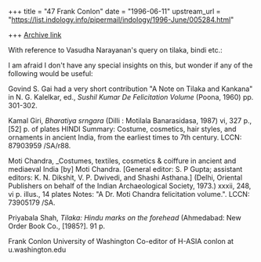 +++
title = "47 Frank Conlon"
date = "1996-06-11"
upstream_url = "https://list.indology.info/pipermail/indology/1996-June/005284.html"

+++
[Archive link](https://list.indology.info/pipermail/indology/1996-June/005284.html)

With reference to Vasudha Narayanan's query on tilaka, bindi etc.:

I am afraid I don't have any special insights on this, but wonder
if any of the following would be useful:

Govind S. Gai had a very short contribution "A Note on Tilaka and Kankana"
in N. G. Kalelkar, ed., _Sushil Kumar De Felicitation Volume_  (Poona,
1960) pp. 301-302.

Kamal Giri, _Bharatiya srngara_ (Dilli : Motilala Banarasidasa, 1987)
	vi, 327 p., [52] p. of plates   HINDI
	Summary: Costume, cosmetics, hair styles, and ornaments in
	ancient India, from the earliest times to 7th century.
	LCCN: 87903959 /SA/r88.

Moti Chandra, _Costumes, textiles, cosmetics & coiffure in ancient and
	mediaeval India [by] Moti Chandra. [General editor: S. P Gupta;
        assistant editors: K. N. Dikshit, V. P. Dwivedi, and Shashi
        Asthana.]
	(Delhi, Oriental Publishers on behalf of the Indian Archaeological
	Society, 1973.) xxxii, 248, vi p. illus., 14 plates
	Notes:  "A Dr. Moti Chandra felicitation volume.".
	LCCN:   73905179 /SA.

Priyabala Shah, _Tilaka: Hindu marks on the forehead_ (Ahmedabad: New
	Order Book Co., [1985?]. 91 p.


Frank Conlon
University of Washington
Co-editor of H-ASIA
conlon at u.washington.edu







